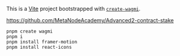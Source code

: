 This is a [Vite](https://vitejs.dev) project bootstrapped with [`create-wagmi`](https://github.com/wevm/wagmi/tree/main/packages/create-wagmi).

https://github.com/MetaNodeAcademy/Advanced2-contract-stake

```
pnpm create wagmi
pnpm i
pnpm install framer-motion
pnpm install react-icons

```
